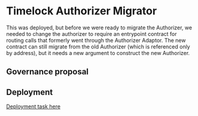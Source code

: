 # Timelock Authorizer Migrator

This was deployed, but before we were ready to migrate the Authorizer, we needed to change the authorizer to require
an entrypoint contract for routing calls that formerly went through the Authorizer Adaptor. The new contract can still
migrate from the old Authorizer (which is referenced only by address), but it needs a new argument to construct the new
Authorizer.

## Governance proposal

## Deployment

[Deployment task here](../../../deployments/tasks/20220704-timelock-authorizer)
